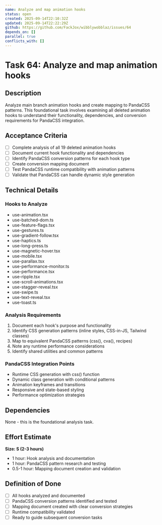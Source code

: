 ```yaml
---
name: Analyze and map animation hooks
status: open
created: 2025-09-14T22:10:32Z
updated: 2025-09-14T22:22:29Z
github: https://github.com/FackJox/wibblywobblaz/issues/64
depends_on: []
parallel: true
conflicts_with: []
---
```


# Task 64: Analyze and map animation hooks

## Description

Analyze main branch animation hooks and create mapping to PandaCSS patterns. This foundational task involves examining all deleted animation hooks to understand their functionality, dependencies, and conversion requirements for PandaCSS integration.

## Acceptance Criteria

- [ ] Complete analysis of all 19 deleted animation hooks
- [ ] Document current hook functionality and dependencies
- [ ] Identify PandaCSS conversion patterns for each hook type
- [ ] Create conversion mapping document
- [ ] Test PandaCSS runtime compatibility with animation patterns
- [ ] Validate that PandaCSS can handle dynamic style generation

## Technical Details

### Hooks to Analyze
- use-animation.tsx
- use-batched-dom.ts
- use-feature-flags.tsx
- use-gestures.ts
- use-gradient-follow.tsx
- use-haptics.ts
- use-long-press.ts
- use-magnetic-hover.tsx
- use-mobile.tsx
- use-parallax.tsx
- use-performance-monitor.ts
- use-performance.tsx
- use-ripple.tsx
- use-scroll-animations.tsx
- use-stagger-reveal.tsx
- use-swipe.ts
- use-text-reveal.tsx
- use-toast.ts

### Analysis Requirements
1. Document each hook's purpose and functionality
2. Identify CSS generation patterns (inline styles, CSS-in-JS, Tailwind classes)
3. Map to equivalent PandaCSS patterns (css(), cva(), recipes)
4. Note any runtime performance considerations
5. Identify shared utilities and common patterns

### PandaCSS Integration Points
- Runtime CSS generation with css() function
- Dynamic class generation with conditional patterns
- Animation keyframes and transitions
- Responsive and state-based styling
- Performance optimization strategies

## Dependencies

None - this is the foundational analysis task.

## Effort Estimate

**Size: S (2-3 hours)**

- 1 hour: Hook analysis and documentation
- 1 hour: PandaCSS pattern research and testing
- 0.5-1 hour: Mapping document creation and validation

## Definition of Done

- [ ] All hooks analyzed and documented
- [ ] PandaCSS conversion patterns identified and tested
- [ ] Mapping document created with clear conversion strategies
- [ ] Runtime compatibility validated
- [ ] Ready to guide subsequent conversion tasks
